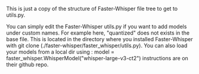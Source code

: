 
This is just a copy of the structure of Faster-Whisper file tree to get to utils.py.

You can simply edit the Faster-Whisper utils.py if you want to add models under custom names.
For example here, "quantized" does not exists in the base file.
This is located in the directory where you installed Faster-Whisper with git clone (./faster-whisper/faster_whisper/utils.py).
You can also load your models from a local dir using : model = faster_whisper.WhisperModel("whisper-large-v3-ct2")
instructions are on their github repo.

